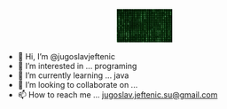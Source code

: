 <div id="header" align="center">
  <img src="https://github.com/jugoslavjeftenic/jugoslavjeftenic/blob/main/img/matrix.gif" width="100"/>
</div>

- 👋 Hi, I’m @jugoslavjeftenic
- 👀 I’m interested in ... programing
- 🌱 I’m currently learning ... java
- 💞️ I’m looking to collaborate on ... 
- 📫 How to reach me ... jugoslav.jeftenic.su@gmail.com

<!---
jugoslavjeftenic/jugoslavjeftenic is a ✨ special ✨ repository because its `README.md` (this file) appears on your GitHub profile.
You can click the Preview link to take a look at your changes.
--->
